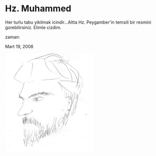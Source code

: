 # Hz. Muhammed
Her turlu tabu yikilmak icindir...Altta Hz. Peygamber'in temsili bir resmini gorebilirsiniz. Elimle cizdim.







zaman:

Mart 19, 2008










![](muhammet.JPG)
